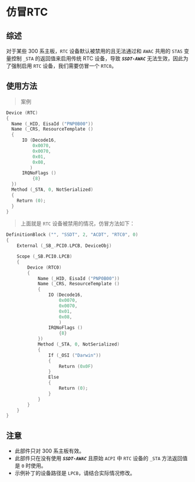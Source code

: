 # 仿冒RTC

## 综述

对于某些 300 系主板，`RTC` 设备默认被禁用的且无法通过和 `AWAC` 共用的 `STAS` 变量控制 `_STA` 的返回值来启用传统 RTC 设备，导致 ***`SSDT-AWAC`*** 无法生效，因此为了强制启用 `RTC` 设备，我们需要仿冒一个 `RTC0`。

## 使用方法

> 案例

```swift
Device (RTC)
{
  Name (_HID, EisaId ("PNP0B00"))
  Name (_CRS, ResourceTemplate ()
  {
      IO (Decode16,
          0x0070,
          0x0070,
          0x01,
          0x08,
         )
      IRQNoFlags ()
          {8}
  })
  Method (_STA, 0, NotSerialized)
  {
    Return (0);
  }
}
```

> 上面就是 `RTC` 设备被禁用的情况，仿冒方法如下：

```swift
DefinitionBlock ("", "SSDT", 2, "ACDT", "RTC0", 0)
{
    External (_SB_.PCI0.LPCB, DeviceObj)

    Scope (_SB.PCI0.LPCB)
    {
        Device (RTC0)
        {
            Name (_HID, EisaId ("PNP0B00"))
            Name (_CRS, ResourceTemplate ()
            {
                IO (Decode16,
                    0x0070,
                    0x0070,
                    0x01,
                    0x08,
                    )
                IRQNoFlags ()
                    {8}
            })
            Method (_STA, 0, NotSerialized)
            {
                If (_OSI ("Darwin"))
                {
                    Return (0x0F)
                }
                Else
                {
                    Return (0);
                }
            }
        }
    }
}
```

## 注意

- 此部件只对 300 系主板有效。
- 此部件只在没有使用 ***`SSDT-AWAC`*** 且原始 `ACPI` 中 `RTC` 设备的 `_STA` 方法返回值是 `0` 时使用。
- 示例补丁的设备路径是 `LPCB`，请结合实际情况修改。
